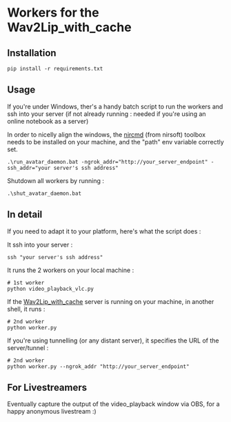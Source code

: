 # Workers for the Wav2Lip_with_cache

## Installation

```shell
pip install -r requirements.txt
```

## Usage 

If you're under Windows, ther's a handy batch script to run the workers and ssh into your server (if not already running : needed if you're using an online notebook as a server)

In order to nicelly align the windows, the [nircmd](https://www.nirsoft.net/utils/nircmd.html) (from nirsoft) toolbox needs to be installed on your machine, and the "path" env variable correctly set.

```shell
.\run_avatar_daemon.bat -ngrok_addr="http://your_server_endpoint" -ssh_addr="your server's ssh address"
```

Shutdown all workers by running :

```shell
.\shut_avatar_daemon.bat
```

## In detail

If you need to adapt it to your platform, here's what the script does :

It ssh into your server :

```shell
ssh "your server's ssh address"
```

It runs the 2 workers on your local machine :

```shell
# 1st worker
python video_playback_vlc.py
```

If the [Wav2Lip_with_cache](https://github.com/Kinegraph-X/Wav2Lip_with_cache) server is running on your machine, in another shell, it runs :

```shell
# 2nd worker
python worker.py
```

If you're using tunnelling (or any distant server), it specifies the URL of the server/tunnel :

```shell
# 2nd worker
python worker.py --ngrok_addr "http://your_server_endpoint"
```

## For Livestreamers

Eventually capture the output of the video_playback window via OBS, for a happy anonymous livestream :)